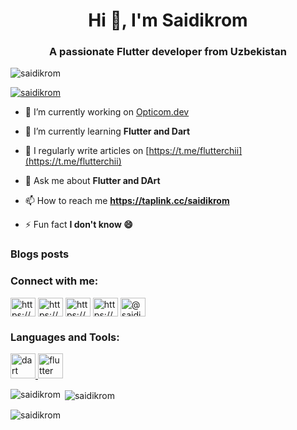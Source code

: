 <h1 align="center">Hi 👋, I'm Saidikrom</h1>
<h3 align="center">A passionate Flutter developer from Uzbekistan</h3>

<p align="left"> <img src="https://komarev.com/ghpvc/?username=saidikrom&label=Profile%20views&color=0e75b6&style=flat" alt="saidikrom" /> </p>

<p align="left"> <a href="https://github.com/ryo-ma/github-profile-trophy"><img src="https://github-profile-trophy.vercel.app/?username=saidikrom" alt="saidikrom" /></a> </p>

- 🔭 I’m currently working on [Opticom.dev](https://optikom.uz/)

- 🌱 I’m currently learning **Flutter and Dart**

- 📝 I regularly write articles on [https://t.me/flutterchii](https://t.me/flutterchii)

- 💬 Ask me about **Flutter and DArt**

- 📫 How to reach me **https://taplink.cc/saidikrom**

- ⚡ Fun fact **I don't know 😄**

### Blogs posts
<!-- BLOG-POST-LIST:START -->
<!-- BLOG-POST-LIST:END -->

<h3 align="left">Connect with me:</h3>
<p align="left">
<a href="https://linkedin.com/in/https://www.linkedin.com/in/saidikrom-yusupov-567a061b2/" target="blank"><img align="center" src="https://raw.githubusercontent.com/rahuldkjain/github-profile-readme-generator/master/src/images/icons/Social/linked-in-alt.svg" alt="https://www.linkedin.com/in/saidikrom-yusupov-567a061b2/" height="30" width="40" /></a>
<a href="https://stackoverflow.com/users/https://stackoverflow.com/users/19629591/saidikrom-yusupov" target="blank"><img align="center" src="https://raw.githubusercontent.com/rahuldkjain/github-profile-readme-generator/master/src/images/icons/Social/stack-overflow.svg" alt="https://stackoverflow.com/users/19629591/saidikrom-yusupov" height="30" width="40" /></a>
<a href="https://instagram.com/https://www.instagram.com/saidikrom_003/" target="blank"><img align="center" src="https://raw.githubusercontent.com/rahuldkjain/github-profile-readme-generator/master/src/images/icons/Social/instagram.svg" alt="https://www.instagram.com/saidikrom_003/" height="30" width="40" /></a>
<a href="https://www.behance.net/https://www.behance.net/saidikryusupov" target="blank"><img align="center" src="https://raw.githubusercontent.com/rahuldkjain/github-profile-readme-generator/master/src/images/icons/Social/behance.svg" alt="https://www.behance.net/saidikryusupov" height="30" width="40" /></a>
<a href="https://medium.com/@saidikromyusupov" target="blank"><img align="center" src="https://raw.githubusercontent.com/rahuldkjain/github-profile-readme-generator/master/src/images/icons/Social/medium.svg" alt="@saidikromyusupov" height="30" width="40" /></a>
</p>

<h3 align="left">Languages and Tools:</h3>
<p align="left"> <a href="https://dart.dev" target="_blank" rel="noreferrer"> <img src="https://www.vectorlogo.zone/logos/dartlang/dartlang-icon.svg" alt="dart" width="40" height="40"/> </a> <a href="https://flutter.dev" target="_blank" rel="noreferrer"> <img src="https://www.vectorlogo.zone/logos/flutterio/flutterio-icon.svg" alt="flutter" width="40" height="40"/> </a> </p>

<p><img align="left" src="https://github-readme-stats.vercel.app/api/top-langs?username=saidikrom&show_icons=true&locale=en&layout=compact" alt="saidikrom" /></p>

<p>&nbsp;<img align="center" src="https://github-readme-stats.vercel.app/api?username=saidikrom&show_icons=true&locale=en" alt="saidikrom" /></p>

<p><img align="center" src="https://github-readme-streak-stats.herokuapp.com/?user=saidikrom&" alt="saidikrom" /></p>
